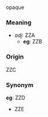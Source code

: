 opaque
### Meaning
+ _adj_: ZZA
    + __eg__: ZZB

### Origin

ZZC

### Synonym

__eg__: ZZD

+ ZZE


